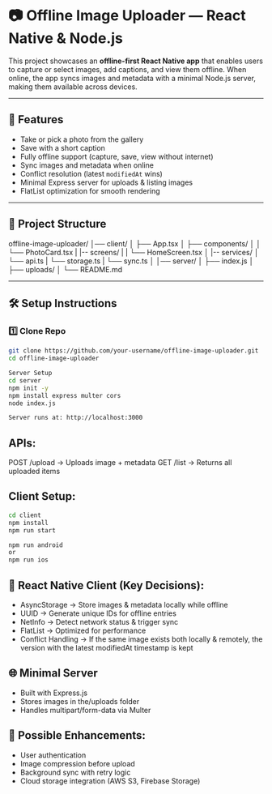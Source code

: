 # 📷 Offline Image Uploader — React Native & Node.js

This project showcases an **offline-first React Native app** that enables users to capture or select images, add captions, and view them offline. When online, the app syncs images and metadata with a minimal Node.js server, making them available across devices.

---

## 🚀 Features
- Take or pick a photo from the gallery  
- Save with a short caption  
- Fully offline support (capture, save, view without internet)  
- Sync images and metadata when online  
- Conflict resolution (latest `modifiedAt` wins)  
- Minimal Express server for uploads & listing images  
- FlatList optimization for smooth rendering  

---

## 📂 Project Structure
offline-image-uploader/
│── client/
│ ├── App.tsx
│ ├── components/
│ │ └── PhotoCard.tsx
| |-- screens/
| | └── HomeScreen.tsx
│ |-- services/
│ └── api.ts
| └── storage.ts
| └── sync.ts
│
│── server/ 
│ ├── index.js
│ ├── uploads/
│
└── README.md

---

## 🛠 Setup Instructions

### 1️⃣ Clone Repo
```bash
git clone https://github.com/your-username/offline-image-uploader.git
cd offline-image-uploader

Server Setup
cd server
npm init -y
npm install express multer cors
node index.js

Server runs at: http://localhost:3000
```

## APIs:
POST /upload → Uploads image + metadata
GET /list → Returns all uploaded items

## Client Setup:
```bash
cd client
npm install
npm run start

npm run android
or
npm run ios
```

## 📱 React Native Client (Key Decisions):
- AsyncStorage → Store images & metadata locally while offline
- UUID → Generate unique IDs for offline entries
- NetInfo → Detect network status & trigger sync
- FlatList → Optimized for performance
- Conflict Handling → If the same image exists both locally & remotely, the version with the latest modifiedAt timestamp is kept

## 🌐 Minimal Server
- Built with Express.js
- Stores images in the/uploads folder
- Handles multipart/form-data via Multer

## 🔮 Possible Enhancements:
- User authentication
- Image compression before upload
- Background sync with retry logic
- Cloud storage integration (AWS S3, Firebase Storage)
